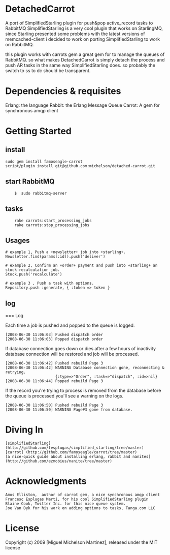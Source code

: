 # DetachedCarrot

A port of SimplifiedStarling plugin for push&amp;pop active_record tasks to RabbitMQ
SimplifiedStarling is a very cool plugin that works on StarlingMQ, since Starling presented some problems with the latest versions of memcached-client i decided to work on porting SimplifiedStarling to work on RabbitMQ.

this plugin works with carrots gem a great gem for to manage the queues of RabbitMQ. so what makes DetachedCarrot is simply detach the process and push AR tasks in the same way SimplifiedStarling does.
so probably the switch to ss to dc should be transparent.


# Dependencies & requisites

  Erlang: the language
  Rabbit: the Erlang Message Queue
  Carrot: A gem for synchronous amqp client


# Getting Started

## install

	sudo gem install famoseagle-carrot
	script/plugin install git@github.com:michelson/detached-carrot.git
	
## start RabbitMQ

	    $  sudo rabbitmq-server
	
## tasks

		rake carrots:start_processing_jobs
		rake carrots:stop_processing_jobs
		
## Usages

	# example 1, Push a +newsletter+ job into +starling+.
	Newsletter.find(params[:id]).push('deliver')
 
	# example 2, Confirm an +order+ payment and push into +starling+ an stock recalculation job.
	Stock.push('recalculate')
 
	# example 3 , Push a task with options.
	Repository.push :generate, { :token => token }
	
## log
=== Log

Each time a job is pushed and popped to the queue is logged.

	[2008-06-30 11:06:03] Pushed dispatch order
	[2008-06-30 11:06:03] Popped dispatch order

If database connection goes down or dies after a few hours of inactivity 
database connection will be restored and job will be processed.

	[2008-06-30 11:06:42] Pushed rebuild Page 3
	[2008-06-30 11:06:42] WARNING Database connection gone, reconnecting & retrying.
	                      {:type=>"Order", :task=>"dispatch", :id=>nil}
	[2008-06-30 11:06:44] Popped rebuild Page 3

If the record you're trying to process is removed from the database before 
the queue is processed you'll see a warning on the logs.

	[2008-06-30 11:06:50] Pushed rebuild Page 3
	[2008-06-30 11:06:50] WARNING Page#3 gone from database.

	

# Diving In

	[simplifiedStarling] (http://github.com/fesplugas/simplified_starling/tree/master) 
	[carrot] (http://github.com/famoseagle/carrot/tree/master)
	[a nice-quick guide about installing erlang, rabbit and nanites] (http://github.com/ezmobius/nanite/tree/master)


   
# Acknowledgments

	Amos Elliston,  author of carrot gem, a nice synchronous amqp client
	Francesc Esplugas Marti, for his cool SimplifiedStarling plugin 
	Blaine Cook, Twitter Inc. for this nice queue system.
	Joe Van Dyk for his work on adding options to tasks, Tanga.com LLC


# License

Copyright (c) 2009 [Miguel Michelson Martinez], released under the MIT license

